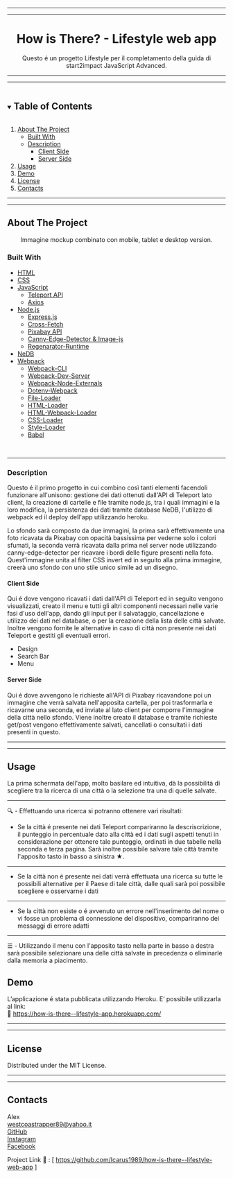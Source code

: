 <hr>
<hr>

<div align="center">
  <h1>How is There? - Lifestyle web app</h1>
</div>

<p align="center">
  Questo é un progetto Lifestyle per il completamento della guida di start2impact JavaScript Advanced.
</p>

<hr>
<hr>

<details open="open">
  <summary><h2 style="display: inline-block">Table of Contents</h2></summary>
  <ol>
    <li>
      <a href="#about-the-project">About The Project</a>
      <ul>
        <li><a href="#built-with">Built With</a></li>
        <li><a href="#description">Description</a>
          <ul>
          <li><a href="#client-side">Client Side</a></li>
          <li><a href="#server-side">Server Side</a></li></ul>
          </li>
      </ul>
    </li>
    <li><a href="#usage">Usage</a></li>
    <li><a href="#demo">Demo</a></li>
    <li><a href="#license">License</a></li>
    <li><a href="#contacts">Contacts</a></li>
  </ol>
</details>

<hr>
<hr>

## About The Project

<div align="center">
  <p>Immagine mockup combinato con mobile, tablet e desktop version.</p>
  <!-- <img src="https://imagizer.imageshack.com/v2/640x480q90/924/Au00v5.png"> -->
</div>

### Built With

* [HTML](https://developer.mozilla.org/en-US/docs/Web/HTML?retiredLocale=it)
* [CSS](https://developer.mozilla.org/en-US/docs/Web/CSS?retiredLocale=it)
* [JavaScript](https://developer.mozilla.org/en-US/docs/Web/JavaScript?retiredLocale=it)
  * [Teleport API](https://developers.teleport.org/) 
  * [Axios](https://axios-http.com/)
* [Node.js](https://nodejs.dev/)
  * [Express.js](https://expressjs.com) 
  * [Cross-Fetch](https://www.npmjs.com/package/cross-fetch)
  * [Pixabay API](https://pixabay.com/api/docs/)
  * [Canny-Edge-Detector & Image-js](https://github.com/image-js/canny-edge-detector)
  * [Regenarator-Runtime](https://www.npmjs.com/package/regenerator-runtime)
* [NeDB](https://github.com/louischatriot/nedb)
* [Webpack](https://webpack.js.org/)
  * [Webpack-CLI]()
  * [Webpack-Dev-Server]()
  * [Webpack-Node-Externals]()
  * [Dotenv-Webpack]()
  * [File-Loader]()
  * [HTML-Loader]()
  * [HTML-Webpack-Loader]()
  * [CSS-Loader]()
  * [Style-Loader]()
  * [Babel](https://babeljs.io/)
<br>
<hr>

### Description

Questo é il primo progetto in cui combino così tanti elementi facendoli funzionare all'unisono: gestione dei dati ottenuti dall'API di Teleport lato client, la creazione di cartelle e file tramite node.js, tra i quali immagini e la loro modifica, la persistenza dei dati tramite database NeDB, l'utilizzo di webpack ed il deploy dell'app utilizzando heroku.

<!-- Immagine composta senza dati visualizzati -->
Lo sfondo sarà composto da due immagini, la prima sarà effettivamente una foto ricavata da Pixabay con opacità bassissima per vederne solo i colori sfumati, la seconda verrà ricavata dalla prima nel server node utilizzando canny-edge-detector per ricavare i bordi delle figure presenti nella foto. Quest'immagine unita al filter CSS invert ed in seguito alla prima immagine, creerà uno sfondo con uno stile unico simile ad un disegno.

#### Client Side

Qui é dove vengono ricavati i dati dall'API di Teleport ed in seguito vengono visualizzati, creato il menu e tutti gli altri componenti necessari nelle varie fasi d'uso dell'app, dando gli input per il salvataggio, cancellazione e utilizzo dei dati nel database, o per la creazione della lista delle città salvate. Inoltre vengono fornite le alternative in caso di città non presente nei dati Teleport e gestiti gli eventuali errori. 

* Design
* Search Bar
* Menu


#### Server Side

Qui é dove avvengono le richieste all'API di Pixabay ricavandone poi un immagine che verrà salvata nell'apposita cartella, per poi trasformarla e ricavarne una seconda, ed inviate al lato client per comporre l'immagine della città nello sfondo. Viene inoltre creato il database e tramite richieste get/post vengono effettivamente salvati, cancellati o consultati i dati presenti in questo. 


<hr>
<hr>

## Usage

La prima schermata dell'app, molto basilare ed intuitiva, dà la possibilità di
scegliere tra la ricerca di una città o la selezione tra una di
quelle salvate.

<!-- Immagine -->

<hr>

:mag: - Effettuando una ricerca si potranno ottenere vari risultati: 

<!-- Immagini ottenute da città (cercare una con sfondo accattivante)
prima, seconda e terza schermata -->
* Se la città é presente nei dati Teleport compariranno la descriscrizione, il punteggio in percentuale dato alla città ed i dati sugli aspetti tenuti in considerazione per ottenere tale punteggio, ordinati in due tabelle nella seconda e terza pagina. Sarà inoltre possibile salvare tale città tramite l'apposito tasto in basso a sinistra &#9733;. 

<hr>

<!-- Immagine buttons alternatives con Eureka -->
* Se la città non é presente nei dati verrà effettuata una ricerca su tutte le possibili alternative per il Paese di tale città, dalle quali sarà poi possibile scegliere e osservarne i dati

<hr>

<!-- Immagini vari errors -->
* Se la città non esiste o é avvenuto un errore nell'inserimento del nome o vi fosse un problema di connessione del dispositivo, compariranno dei messaggi di errore adatti

<hr>

<!-- Immagine menu aperto -->
&#9776; - Utilizzando il menu con l'apposito tasto nella parte in basso a 
destra sarà possibile selezionare una delle città salvate in precedenza o 
eliminarle dalla memoria a piacimento.

## Demo

L’applicazione é stata pubblicata utilizzando Heroku. 
E’ possibile utilizzarla al link:
<br>
:link: https://how-is-there--lifestyle-app.herokuapp.com/

<hr>
<hr>

## License

Distributed under the MIT License.

<hr>
<hr>

## Contacts

Alex<br>
westcoastrapper89@yahoo.it<br>
[GitHub](http://https://github.com/Icarus1989)<br>
[Instagram](http://https://www.instagram.com/alex._.1989/)<br>
[Facebook](https://www.facebook.com/alex.valente.92)<br>

Project Link :link: : [ https://github.com/Icarus1989/how-is-there--lifestyle-web-app ]


